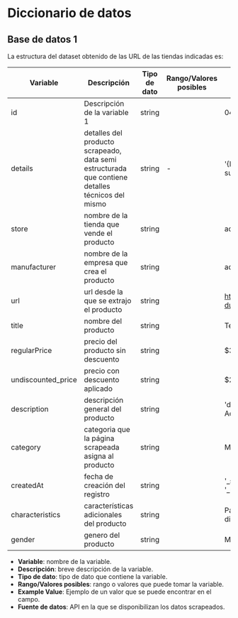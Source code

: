 # Diccionario de datos

## Base de datos 1

La estructura del dataset obtenido de las URL de las tiendas indicadas es:

| Variable | Descripción | Tipo de dato | Rango/Valores posibles | Example Value |
| --- | --- | --- | --- | --- |
| id | Descripción de la variable 1 | string |  | 046zSiHm8Cz0fZYwMJlL |
| details | detalles del producto scrapeado, data semi estructurada que contiene detalles técnicos del mismo | string | - | '{Horma clásica} {Parte superior sintética}...' |
| store | nombre de la tienda que vende el producto | string |  | adidas |
| manufacturer | nombre de la empresa que crea el producto | string |  | adidas |
| url | url desde la que se extrajo el producto | string |  | https://www.adidas.co/tenis-duramo-sl/IF7884.html |
| title | nombre del producto | string |  | Tenis Duramo SL |
| regularPrice | precio del producto sin descuento | string |  | $379.950 |
| undiscounted_price | precio con descuento aplicado | string |  | $265.965 |
| description | descripción general del producto | string |  | 'description': "Los Adizero Adios Pro 3 son la ..." |
| category | categoria que la página scrapeada asigna al producto | string |  | Mujer • Running |
| createdAt | fecha de creación del registro | string |  | '_seconds': 1731975445, '_nanoseconds': 42700.. |
| characteristics | características adicionales del producto | string |  | Parte superior de malla diseñada estratégicam.. |
| gender | genero del producto | string |  | Mujer |


- **Variable**: nombre de la variable.
- **Descripción**: breve descripción de la variable.
- **Tipo de dato**: tipo de dato que contiene la variable.
- **Rango/Valores posibles**: rango o valores que puede tomar la variable.
- **Example Value**: Ejemplo de un valor que se puede encontrar en el campo.
- **Fuente de datos**: API en la que se disponibilizan los datos scrapeados.

